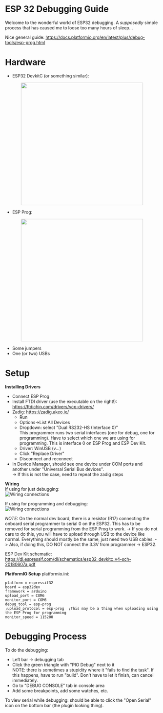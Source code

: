 # ESP 32 Debugging Guide  
Welcome to the wonderful world of ESP32 debugging. A *supposedly* simple process that has caused me to loose too many hours of sleep...  

Nice general guide: https://docs.platformio.org/en/latest/plus/debug-tools/esp-prog.html

# Hardware  
 - ESP32 DevkitC (or something similar):    
<p align="center"><img align="center" width="400px" src="https://docs.espressif.com/projects/esp-idf/en/v3.1.5/_images/esp32-devkitc-functional-overview1.jpg"/></p>   

 - ESP Prog:  
<p align="center"><img align="center" width="400px" src="https://docs.espressif.com/projects/espressif-esp-iot-solution/en/latest/_images/modules.png"/></p>   

 - Some jumpers  
 - One (or two) USBs  

# Setup  
**Installing Drivers**
 - Connect ESP Prog    
 - Install FTDI driver (use the executable on the right!): https://ftdichip.com/drivers/vcp-drivers/  
 - Zadig: https://zadig.akeo.ie/    
	- Run    
	- Options->List All Devices     
	- Dropdown: select "Dual RS232-HS (Interface 0)"    
	            This programmer runs two serial interfaces (one for debug, one for programming). Have to select which one we are using for programming. This is interface 0 on ESP Prog and ESP Dev Kit.  
	- Driver: WinUSB (v...)    
	- Click "Replace Driver"    
	- Disconnect and reconnect  
 - In Device Manager, should see one device under COM ports and another under "Universal Serial Bus devices".  
	-> If this is not the case, need to repeat the zadig steps  

**Wiring**  
If using for just debugging:  
![Wiring connections](../resources/img/ESP32-Debugging-debugging-connections.png?raw=true)

If using for programming and debugging:  
![Wiring connections](../resources/img/ESP32-Debugging-all-connections.png?raw=true)

*NOTE:* On the normal dev board, there is a resistor (R17) connecting the onboard serial programmer to serial 0 on the ESP32. This has to be removed for serial programming from the ESP Prog to work.
	-> If you do not care to do this, you will have to upload through USB to the device like normal. Everything should mostly be the same, just need two USB cables. 
	-> Also, if doing this, DO NOT connect the 3.3V from programmer -> ESP32.

ESP Dev Kit schematic: https://dl.espressif.com/dl/schematics/esp32_devkitc_v4-sch-20180607a.pdf

**PlatformIO Setup**
platformio.ini:

    platform = espressif32
    board = esp32dev
    framework = arduino
    upload_port = COM6
    monitor_port = COM6
    debug_tool = esp-prog
    ;upload_protocol = esp-prog  ;This may be a thing when uploading using the ESP Prog for programming
    monitor_speed = 115200

# Debugging Process  
To do the debugging:  
 - Left bar -> debugging tab  
 - Click the green triangle with "PIO Debug" next to it  
    NOTE: there is sometimes a stupidity where it "fails to find the task". If this happens, have to run "build". Don't have to let it finish, can cancel immediately.  
 - Go to "DEBUG CONSOLE" tab in console area  
 - Add some breakpoints, add some watches, etc.  

To view serial while debugging: should be able to click the "Open Serial" icon on the bottom bar (the plugin looking thing).  